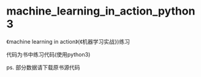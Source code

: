 # machine_learning_in_action_python3

《machine learning in action》(《机器学习实战》)练习

代码为书中练习代码(使用python3)

ps. 部分数据请下载原书源代码

